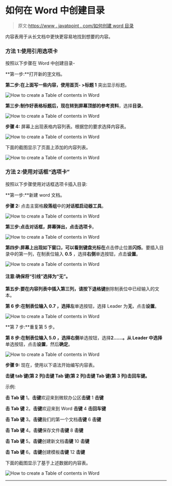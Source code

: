 # 如何在 Word 中创建目录

> 原文:[https://www . javatpoint . com/如何创建 word 目录](https://www.javatpoint.com/how-to-create-a-table-of-contents-in-word)

内容表用于从长文档中更快更容易地找到想要的内容。

### 方法 1:使用引用选项卡

按照以下步骤在 Word 中创建目录-

**第一步:**打开新的[字](https://www.javatpoint.com/ms-word-tutorial)文档。

**第二步:**在上面写一些内容，使用**首页- >标题 1** 突出显示标题。

![How to create a Table of contents in Word](../Images/8f753ed956a45c1737d8c4c1a130e045.png)

**第三步:**制作好表格标题后，现在转到屏幕顶部的**参考资料**，选择**目录**。

![How to create a Table of contents in Word](../Images/edabdeaad84175368551145a56c2fbc8.png)

**步骤 4:** 屏幕上出现表格内容列表。根据您的要求选择内容表。

![How to create a Table of contents in Word](../Images/e90597f5a07caa4eb98252670aa41eab.png)

下面的截图显示了页面上添加的内容列表。

![How to create a Table of contents in Word](../Images/bc78b3348876f13098835d14cbf38c9e.png)

### 方法 2:使用对话框“选项卡”

按照以下步骤使用对话框选项卡插入目录:

**第一步:**新建 word 文档。

**步骤 2:** 点击主窗格**段落组**中的**对话框启动器工具**。

![How to create a Table of contents in Word](../Images/2178933570e7f0d4165b1be9734d4251.png)

**第三步:**点击对话框，屏幕弹出，点击**选项卡**。

![How to create a Table of contents in Word](../Images/db218133a99c733f4cfe80db087cd0fb.png)

**第四步:**屏幕上出现如下窗口，可以看到**键盘光标在**点击停止位置**闪烁**。要插入目录中的第一列，在制表位输入 **0.5** ，选择**右侧**单选按钮，点击**设置**。

![How to create a Table of contents in Word](../Images/364d2bbc70fb3d3a5b42898248de8144.png)

#### 注意:确保将“引线”选择为“无”。

**第五步:**要在内容列表中插入第三列，请按下**退格键**删除制表位中已经输入的文本。

**第 6 步:**在制表位输入 **0.7** ，选择**左**单选按钮，选择 Leader 为**无**，点击**设置**。

![How to create a Table of contents in Word](../Images/47175de7b6f915f74711ffcc440cfd1a.png)

**第 7 步:**重复第 5 步。

**第 8 步:**在制表位输入 **5.0** ，选择**右侧**单选按钮，选择**2……。从 Leader 中选择**单选按钮，点击**设置**，然后**确定**。

![How to create a Table of contents in Word](../Images/76ad08296184ad0b5f1b113d906bfde2.png)

**步骤 9:** 现在，使用以下语法开始编写内容表。

**击键 tab 键(第 2 列)击键 Tab 键(第 2 列)击键 Tab 键(第 3 列)击回车键。**

示例:

**击 Tab 键** 1。**击键**欢迎来到微软办公区**击键** 1 **击键**

**击 Tab 键** 2。**击键**欢迎来到 Word **击键** 4 **击回车键**

**击 Tab 键** 3。**击键**我们的第一个文档**击键** 6 **击键**

**击 Tab 键** 4。**击键**保存文件**击键** 8 **击键**

**击 Tab 键** 5。**击键**创建新文档**击键** 10 **击键**

**击 Tab 键** 6。**击键**创建模板**击键** 12 **击键**

下面的截图显示了基于上述数据的内容表。

![How to create a Table of contents in Word](../Images/b7c57cc01df6012b7f25addf8fe1ecb2.png)

* * *
